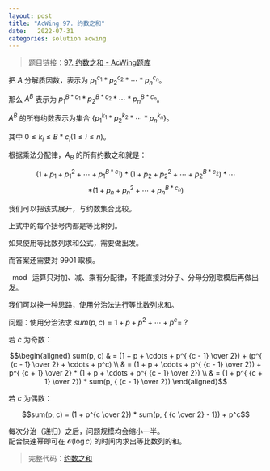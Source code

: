 ```yaml
---
layout: post
title: "AcWing 97. 约数之和"
date:   2022-07-31
categories: solution acwing
---
```


> 题目链接：<a href="https://www.acwing.com/problem/content/99/" target="_blank">97. 约数之和 - AcWing题库</a>

把 $A$ 分解质因数，表示为 $p^{c_1}_1 * p^{c_2}_2 * \cdots * p^{c_n}_n$。

那么 $A^B$ 表示为 $p_1^{B * c_1} * p_2^{B * c_2} * \cdots * p_n^{B * c_n}$。

$A^B$ 的所有约数表示为集合 $\{p^{k_1}_1 * p^{k_2}_2 * \cdots * p^{k_n}_n\}$。

其中 $0 \le k_i \le B * c_i (1 \le i \le n)$。

根据乘法分配律，$A_B$ 的所有约数之和就是：

$$(1 + p_1 + p_1^2 + \cdots + p_1^{B*c_1}) * (1 + p_2 + p_2^2 + \cdots + p_2^{B*c_2}) * \cdots$$
$$* (1 + p_n + p_n^2 + \cdots + p_n^{B*c_n})$$

我们可以把该式展开，与约数集合比较。

上式中的每个括号内都是等比树列。

如果使用等比数列求和公式，需要做出发。

而答案还需要对 $9901$ 取模。

$\mod{}$ 运算只对加、减、乘有分配律，不能直接对分子、分母分别取模后再做出发。

我们可以换一种思路，使用分治法进行等比数列求和。

问题：使用分治法求 $sum(p, c) = 1 + p + p^2 + \cdots + p^c =~?$   

若 $c$ 为奇数：

$$\begin{aligned} sum(p, c) & = (1 + p + \cdots + p^{ {c - 1} \over 2}) + (p^{ {c - 1} \over 2} + \cdots + p^c) \\ & = (1 + p + \cdots + p^{ {c - 1} \over 2}) + p^{ {c + 1} \over 2} * (1 + p + \cdots + p^{ {c - 1} \over 2}) \\ & = (1 + p^{ {c + 1} \over 2}) * sum(p, { {c - 1} \over 2}) \end{aligned}$$

若 $c$ 为偶数：

$$sum(p, c) = (1 + p^{c \over 2}) * sum(p, { {c \over 2} - 1}) + p^c$$

每次分治（递归）之后，问题规模均会缩小一半。  
配合快速幂即可在 $\mathcal{O}(\log c)$ 的时间内求出等比数列的和。

> 完整代码：<a href="https://gitee.com/lyccrius/oi/blob/master/AcWing/97/约数之和.cpp" target="_blank">约数之和</a>